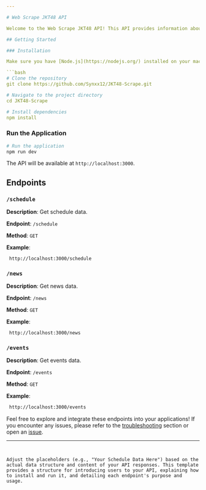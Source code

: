 ```yaml
---

# Web Scrape JKT48 API

Welcome to the Web Scrape JKT48 API! This API provides information about schedules, news, and events related to movie theaters.

## Getting Started

### Installation

Make sure you have [Node.js](https://nodejs.org/) installed on your machine.

```bash
# Clone the repository
git clone https://github.com/Synxx12/JKT48-Scrape.git

# Navigate to the project directory
cd JKT48-Scrape

# Install dependencies
npm install
```

### Run the Application

```bash
# Run the application
npm run dev
```

The API will be available at `http://localhost:3000`.

## Endpoints

### `/schedule`

**Description**: Get schedule data.

**Endpoint**: `/schedule`

**Method**: `GET`

**Example**:

```bash
 http://localhost:3000/schedule
```


### `/news`

**Description**: Get news data.

**Endpoint**: `/news`

**Method**: `GET`

**Example**:

```bash
 http://localhost:3000/news
```


### `/events`

**Description**: Get events data.

**Endpoint**: `/events`

**Method**: `GET`

**Example**:

```bash
 http://localhost:3000/events
```


Feel free to explore and integrate these endpoints into your applications! If you encounter any issues, please refer to the [troubleshooting](#troubleshooting) section or open an [issue](https://twitter.com/messages/compose?recipient_id=1451788475909345286).

---
```


Adjust the placeholders (e.g., "Your Schedule Data Here") based on the actual data structure and content of your API responses. This template provides a structure for introducing users to your API, explaining how to install and run it, and detailing each endpoint's purpose and usage.
